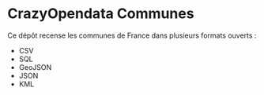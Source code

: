 CrazyOpendata Communes
======================

Ce dépôt recense les communes de France dans plusieurs formats ouverts :
- CSV
- SQL
- GeoJSON
- JSON
- KML
